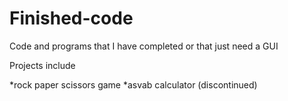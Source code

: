 # Finished-code
Code and programs that I have completed or that just need a GUI


Projects include

*rock paper scissors game
*asvab calculator (discontinued)
